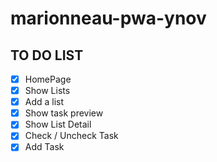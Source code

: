 # marionneau-pwa-ynov

## TO DO LIST

- [x] HomePage
- [x] Show Lists
- [x] Add a list
- [x] Show task preview
- [x] Show List Detail
- [X] Check / Uncheck Task
- [X] Add Task
